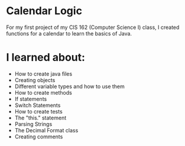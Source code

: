 # Calendar Logic

For my first project of my CIS 162 (Computer Science I) class, I created functions for a calendar to learn the basics of Java.

# I learned about:
- How to create java files
- Creating objects
- Different variable types and how to use them
- How to create methods
- If statements
- Switch Statements
- How to create tests
- The "this." statement
- Parsing Strings
- The Decimal Format class
- Creating comments
